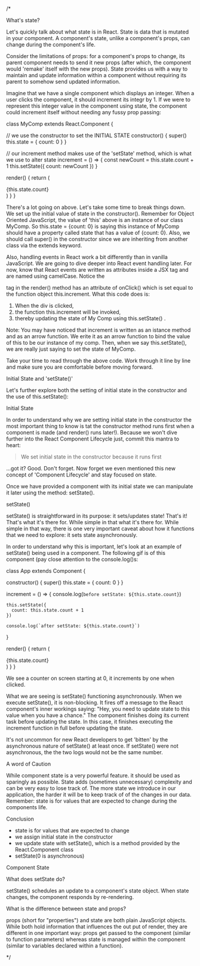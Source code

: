 /* 

What's state?

Let's quickly talk about what state is in React. State is data that is mutated in your 
component. A component's state, unlike a component's props, can change during the
component's life.

Consider the limitations of props: for a component's props to change, its parent component
needs to send it new props (after which, the component would 'remake' itself with the new
props). State provides us with a way to maintain and update information within a component
without requiring its parent to somehow send updated information.

Imagine that we have a single component which displays an integer. When a user clicks the 
component, it should increment its integr by 1. If we were to represent this integer
value in the component using state, the component could increment itself without needing
any fussy prop passing:

class MyComp extends React.Component {

  // we use the constructor to set the INITIAL STATE
  constructor() {
    super()
    this.state = {
      count: 0
    }
  }

  // our increment method makes use of the 'setState' method, which is what we use to alter state
  increment = () => {
    const newCount = this.state.count + 1
    this.setState({
      count: newCount
    })
  }

  render() {
    return (
      <div onClick={this.increment}>
        {this.state.count}
      </div>
    )
  }
} 

There's a lot going on above. Let's take some time to break things down. We set up the
initial value of state in the constructor(). Remember for Object Oriented JavaScript, the
value of 'this' above is an instance of our class MyComp. So this.state = {count: 0} is 
saying this instance of MyComp should have a property called state that has a value of
{count: 0}. Also, we should call super() in the constructor since we are inheriting from
another class via the extends keyword.

Also, handling events in React work a bit differently than in vanilla JavaScript. We are
going to dive deeper into React event handling later. For now, know that React events
are written as attributes inside a JSX tag and are named using camelCase. Notice the
<div> tag in the render() method has an attribute of onClick() which is set equal to the 
function object this.increment. What this code does is:

1. When the div is clicked,
2. the function this.increment will be invoked,
3. thereby updating the state of My Comp using this.setState() .

Note: You may have noticed that increment is written as an istance method and as an
arrow function. We erite it as an arrow function to bind the value of this to be our
instance of my comp. Then, when we say this.setState(), we are really just saying to set 
the state of MyComp.

Take your time to read through the above code. Work through it line by line and make sure
you are comfortable before moving forward.

Initial State and 'setState()'

Let's further explore both the setting of initial state in the constructor and the
use of this.setState():

Initial State

In order to understand why we are setting initial state in the constructor the most
important thing to know is tat the constructor method runs first when a component is 
made (and render() runs later!). Because we won't dive further into the React
Component Lifecycle just, commit this mantra to heart:

> We set initial state in the constructor because it runs first

...got it? Good. Don't forget. Now forget we even mentioned this new concept of
'Component Lifecycle' and stay focused on state.

Once we have provided a component with its initial state we can manipulate it later
using the method: setState().

setState()

setState() is straightforward in its purpose: it sets/updates state! That's it! That's
what it's there for. While simple in that what it's there for. While simple in that way,
there is one very important caveat about how it functions that we need to explore:
it sets state asynchronously.

In order to understand why this is important, let's look at an example of setState()
being used in a component. The following gif is of this component (pay close attention
to the console.log()s:

class App extends Component {

  constructor() {
    super()
    this.state = {
      count: 0
    }
  }

  increment = () => {
    console.log(`before setState: ${this.state.count}`)

    this.setState({
      count: this.state.count + 1
    })

    console.log(`after setState: ${this.state.count}`)
  }

  render() {
    return (
      <div onClick={this.increment}>
        {this.state.count}
      </div>
    )
  }
} 

We see a counter on screen starting at 0, it increments by one when clicked.

What we are seeing is setState() functioning asynchronously. When we execute setState(),
it is non-blocking. It fires off a message to the React component's inner workings saying:
"Hey, you need to update state to this value when you have a chance." The component finishes
doing its current task before updating the state. In this case, it finishes executing the
increment function in full before updating the state.

It's not uncommon for new React developers to get 'bitten' by the asynchronous nature
of setState() at least once. If setState() were not asynchronous, the the two logs would
not be the same number.

A word of Caution

While component state is a very powerful feature. it should be used as sparingly as 
possible. State adds (sometimes unnecessary) complexity and can be very easy to lose track 
of. The more state we introduce in our application, the harder it will be to keep track of
of the changes in our data. Remember: state is for values that are expected to change during
the components life.

Conclusion

- state is for values that are expected to change
- we assign initial state in the constructor
- we update state with setState(), which is a method provided by the React.Component class
- setState(0 is asynchronous)

Component State

What does setState do?

setState() schedules an update to a component's state object. When state changes, the
component responds by re-rendering.

What is the difference between state and props?

props (short for "properties") and state are both plain JavaScript objects. While both hold
information that influences the out put of render, they are different in one important way:
props get passed to the component (similar to function parameters) whereas state is
managed within the component (similar to variables declared within a function).

*/